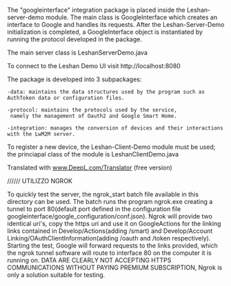 
The "googleinterface" integration package is placed inside the Leshan-server-demo module. The main class is GoogleInterface which creates an interface to Google and handles its requests. After the Leshan-Server-Demo initialization is completed, a GoogleInterface object is instantiated by running the protocol developed in the package.

The main server class is LeshanServerDemo.java

To connect to the Leshan Demo UI visit http://localhost:8080  

The package is developed into 3 subpackages:

	-data: maintains the data structures used by the program such as AuthToken data or configuration files.

	-protocol: maintains the protocols used by the service,    
     namely the management of Oauth2 and Google Smart Home.

	-integration: manages the conversion of devices and their interactions with the LwM2M server.

To register a new device, the Leshan-Client-Demo module must be used; the princiapal class of the module is LeshanClientDemo.java

Translated with www.DeepL.com/Translator (free version)

//////  UTILIZZO NGROK

To quickly test the server, the ngrok_start batch file available in this directory can be used. The batch runs the program ngrok.exe creating a tunnel to port 80(default port defined in the configuration file googleinterface/google_configuration/conf.json). 
Ngrok will provide two identical uri's, copy the https uri and use it on GoogleActions for the linking links contained in Develop/Actions(adding /smart) and Develop/Account Linking/OAuthClientInformation(adding /oauth and /token respectively). Starting the test, Google will forward requests to the links provided, which the ngrok tunnel software will route to interface 80 on the computer it is running on. DATA ARE CLEARLY NOT ACCEPTING HTTPS COMMUNICATIONS WITHOUT PAYING PREMIUM SUBSCRIPTION, Ngrok is only a solution suitable for testing.

